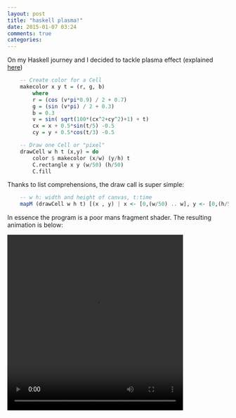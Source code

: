 ```yaml
---
layout: post
title: "haskell plasma!"
date: 2015-01-07 03:24
comments: true
categories: 
---
```


On my Haskell journey and I decided to tackle plasma effect (explained [here](http://www.bidouille.org/prog/plasma))

``` haskell
	-- Create color for a Cell
	makecolor x y t = (r, g, b)
		where
		r = (cos (v*pi*0.9) / 2 + 0.7) 
		g = (sin (v*pi) / 2 + 0.3)
		b = 0.3
		v = sin( sqrt(100*(cx^2+cy^2)+1) + t)
		cx = x + 0.5*sin(t/5) -0.5
		cy = y + 0.5*cos(t/3) -0.5

	-- Draw one Cell or "pixel"
	drawCell w h t (x,y) = do
		color $ makecolor (x/w) (y/h) t
		C.rectangle x y (w/50) (h/50)
		C.fill 
``` 

Thanks to list comprehensions, the draw call is super simple:

``` haskell
	-- w h: width and height of canvas, t:time
	mapM (drawCell w h t) [(x , y) | x <- [0,(w/50) .. w], y <- [0,(h/50) .. h ]]

``` 
In essence the program is a poor mans fragment shader. The resulting animation is below: 

<video width="400" height="400" controls>
<source src="/images/post/test.webm" type="video/webm">
Your browser does not support the video tag.
</video> 
